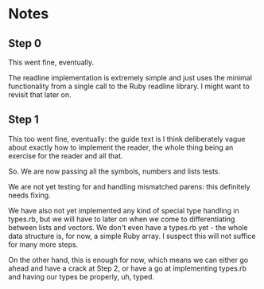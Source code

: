 # Notes

## Step 0

This went fine, eventually.

The readline implementation is extremely simple and just uses the minimal
functionality from a single call to the Ruby readline library. I might want
to revisit that later on.

## Step 1

This too went fine, eventually: the guide text is I think deliberately vague
about exactly how to implement the reader, the whole thing being an exercise
for the reader and all that.

So. We are now passing all the symbols, numbers and lists tests.

We are not yet testing for and handling mismatched parens: this definitely needs
fixing.

We have also not yet implemented any kind of special type handling in types.rb,
but we will have to later on when we come to differentiating between lists and
vectors. We don't even have a types.rb yet - the whole data structure is, for
now, a simple Ruby array. I suspect this will not suffice for many more steps.

On the other hand, this is enough for now, which means we can either go ahead
and have a crack at Step 2, or have a go at implementing types.rb and having
our types be properly, uh, typed.

